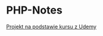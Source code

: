 # PHP-Notes

[Projekt na podstawie kursu z Udemy](https://www.udemy.com/course/kurs-programowanie-w-php/learn/lecture/19109426)
